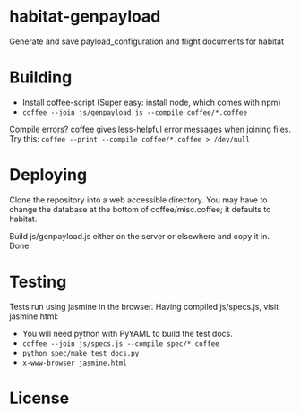 habitat-genpayload
==================

Generate and save payload_configuration and flight documents for habitat

Building
========

 - Install coffee-script (Super easy: install node, which comes with npm)
 - ```coffee --join js/genpayload.js --compile coffee/*.coffee```

Compile errors? coffee gives less-helpful error messages when joining files.
Try this: ```coffee --print --compile coffee/*.coffee > /dev/null```

Deploying
=========

Clone the repository into a web accessible directory. You may have to change
the database at the bottom of coffee/misc.coffee; it defaults to habitat.

Build js/genpayload.js either on the server or elsewhere and copy it in. Done.

Testing
=======

Tests run using jasmine in the browser. Having compiled js/specs.js, visit
jasmine.html:

 - You will need python with PyYAML to build the test docs.
 - ```coffee --join js/specs.js --compile spec/*.coffee```
 - ```python spec/make_test_docs.py```
 - ```x-www-browser jasmine.html```

License
=======


